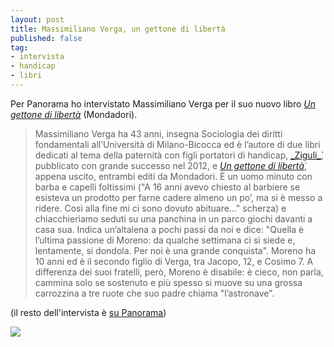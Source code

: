 ```yaml
---
layout: post
title: Massimiliano Verga, un gettone di libertà
published: false
tag:
- intervista
- handicap
- libri
---
```


Per Panorama ho intervistato Massimiliano Verga per il suo nuovo libro [_Un gettone di libertà_](http://www.amazon.it/Un-gettone-libert%C3%A0-Massimiliano-Verga/dp/8804636580) (Mondadori).

>Massimiliano Verga ha 43 anni, insegna Sociologia dei diritti fondamentali all’Università di Milano-Bicocca ed è l’autore di due libri dedicati al tema della paternità con figli portatori di handicap, [_Ziguli_̀](http://www.amazon.it/gp/product/8804625945/ref=pd_lpo_sbs_dp_ss_2?pf_rd_p=479290827&pf_rd_s=lpo-top-stripe&pf_rd_t=201&pf_rd_i=8804636580&pf_rd_m=A11IL2PNWYJU7H&pf_rd_r=0STTVVSR178KBAJ12YCG), pubblicato con grande successo nel 2012, e [_Un gettone di libertà_](http://www.amazon.it/Un-gettone-libert%C3%A0-Massimiliano-Verga/dp/8804636580)̀, appena uscito, entrambi editi da Mondadori. È un uomo minuto con barba e capelli foltissimi ("A 16 anni avevo chiesto al barbiere se esisteva un prodotto per farne cadere almeno un po’, ma si è messo a ridere. Così alla fine mi ci sono dovuto abituare..." scherza) e chiacchieriamo seduti su una panchina in un parco giochi davanti a casa sua. Indica un’altalena a pochi passi da noi e dice: "Quella è l’ultima passione di Moreno: da qualche settimana ci si siede e, lentamente, si dondola. Per noi è una grande conquista". Moreno ha 10 anni ed è il secondo figlio di Verga, tra Jacopo, 12, e Cosimo 7. A differenza dei suoi fratelli, però, Moreno è disabile: è cieco, non parla, cammina solo se sostenuto e più spesso si muove su una grossa carrozzina a tre ruote che suo padre chiama "l’astronave".

(il resto dell'intervista è [su Panorama](http://news.panorama.it/cronaca/Sofferenza-Figlio-Handicap-Intervista-Massimiliano-Verga))

![](http://www.librimondadori.it/var/ezflow_site/ezdfs_mount/var/ezflow_site/storage/images/sili/opere/adulti/un-gettone-di-liberta-massimiliano-verga/9788804636588/2248733-3-ita-IT/3Dnn+10_1B_pic_9788804636588-un-gettone-di-liberta_original.png)
